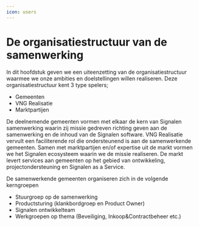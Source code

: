 ```yaml
---
icon: users
---
```


# De organisatiestructuur van de samenwerking

In dit hoofdstuk geven we een uiteenzetting van de organisatiestructuur waarmee we onze ambities en doelstellingen willen realiseren. Deze organisatiestructuur kent 3 type spelers;&#x20;

* Gemeenten&#x20;
* VNG Realisatie &#x20;
* Marktpartijen &#x20;

&#x20;De deelnemende gemeenten vormen met elkaar de kern van Signalen samenwerking waarin zij missie gedreven richting geven aan de samenwerking en de inhoud van de Signalen software. VNG Realisatie vervult een faciliterende rol die ondersteunend is aan de samenwerkende gemeenten. Samen met marktpartijen en/of expertise uit de markt vormen we het Signalen ecosysteem waarin we de missie realiseren. De markt levert services aan gemeenten op het gebied van ontwikkeling, projectondersteuning en Signalen as a Service.

De samenwerkende gemeenten organiseren zich in de volgende kerngroepen&#x20;

* Stuurgroep op de samenwerking&#x20;
* Productsturing (klankbordgroep en Product Owner)&#x20;
* Signalen ontwikkelteam&#x20;
* Werkgroepen op thema (Beveiliging, Inkoop\&Contractbeheer etc.)
